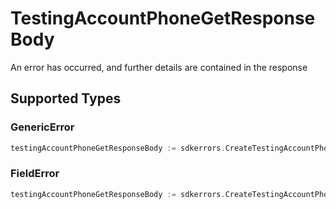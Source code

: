 # TestingAccountPhoneGetResponseBody

An error has occurred, and further details are contained in the response


## Supported Types

### GenericError

```go
testingAccountPhoneGetResponseBody := sdkerrors.CreateTestingAccountPhoneGetResponseBodyGenericError(components.GenericError{/* values here */})
```

### FieldError

```go
testingAccountPhoneGetResponseBody := sdkerrors.CreateTestingAccountPhoneGetResponseBodyFieldError(components.FieldError{/* values here */})
```

